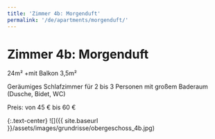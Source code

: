 ```yaml
---
title: 'Zimmer 4b: Morgenduft'
permalink: '/de/apartments/morgenduft/'
---
```


# Zimmer 4b: Morgenduft

24m² +mit Balkon 3,5m²

Geräumiges Schlafzimmer für 2 bis 3 Personen mit großem Baderaum (Dusche, Bidet, WC)

Preis: von 45 € bis 60 €

{:.text-center}
![]({{ site.baseurl }}/assets/images/grundrisse/obergeschoss_4b.jpg)